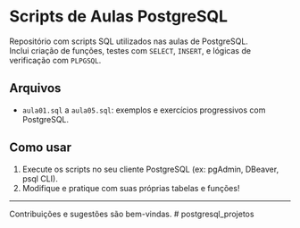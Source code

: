 # Scripts de Aulas PostgreSQL

Repositório com scripts SQL utilizados nas aulas de PostgreSQL.  
Inclui criação de funções, testes com `SELECT`, `INSERT`, e lógicas de verificação com `PLPGSQL`.

## Arquivos

- `aula01.sql` a `aula05.sql`: exemplos e exercícios progressivos com PostgreSQL.

## Como usar

1. Execute os scripts no seu cliente PostgreSQL (ex: pgAdmin, DBeaver, psql CLI).
2. Modifique e pratique com suas próprias tabelas e funções!

---

Contribuições e sugestões são bem-vindas.
#   p o s t g r e s q l _ p r o j e t o s  
 